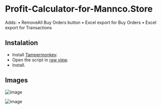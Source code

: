 # Profit-Calculator-for-Mannco.Store
Adds:
• RemoveAll Buy Orders button
• Excel export for Buy Orders
• Excel export for Transactions

## Instalation
- Install [Tampermonkey](https://www.tampermonkey.net/). 
- Open the script in [raw view](https://github.com/LucasHenriqueDiniz/Profit-Claculator-for-Mannco.Store/raw/main/Profit%20Claculator%20for%20Mannco.Store.user.js).
- Install.

## Images
![image](https://user-images.githubusercontent.com/63087780/224908691-a28754b5-11b0-4190-bbac-1ed99876b843.png)

![image](https://user-images.githubusercontent.com/63087780/224908743-a6bff6a5-84f1-4a3d-8076-af5d9dcc7060.png)

